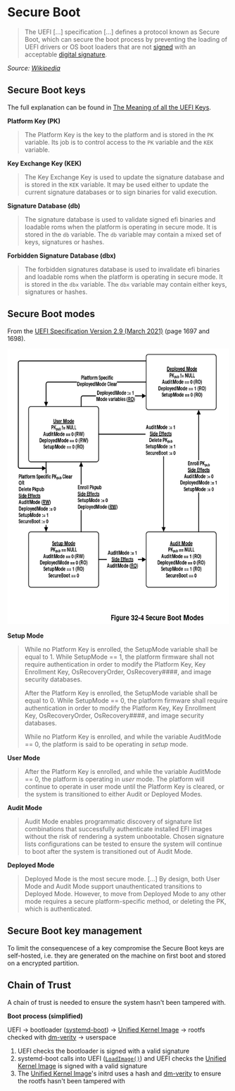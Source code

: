 # Secure Boot

> The UEFI [...] specification [...] defines a protocol known as Secure Boot, which can secure the boot process by preventing the loading of UEFI drivers or OS boot loaders that are not [signed](https://en.wikipedia.org/wiki/Public-key_cryptography) with an acceptable [digital signature](https://en.wikipedia.org/wiki/Digital_signature).

*Source: [Wikipedia](https://en.wikipedia.org/w/index.php?title=Unified_Extensible_Firmware_Interface&oldid=1040078282#Secure_Boot)*

## Secure Boot keys

The full explanation can be found in [The Meaning of all the UEFI Keys](https://blog.hansenpartnership.com/the-meaning-of-all-the-uefi-keys/).

**Platform Key (PK)**

> The Platform Key is the key to the platform and is stored in the `PK` variable.  Its job is to control access to the `PK` variable and the `KEK` variable.

**Key Exchange Key (KEK)**

> The Key Exchange Key is used to update the signature database and is stored in the `KEK` variable. It may be used either to update the current signature databases or to sign binaries for valid execution.

**Signature Database (db)**

> The signature database is used to validate signed efi binaries and loadable roms when the platform is operating in secure mode. It is stored in the `db` variable.  The `db` variable may contain a mixed set of keys, signatures or hashes.

**Forbidden Signature Database (dbx)**

> The forbidden signatures database is used to invalidate efi binaries and loadable roms when the platform is operating in secure mode.  It is stored in the `dbx` variable.  The `dbx` variable may contain either keys, signatures or hashes.

## Secure Boot modes

From the [UEFI Specification Version 2.9 (March 2021)](https://uefi.org/sites/default/files/resources/UEFI_Spec_2_9_2021_03_18.pdf) (page 1697 and 1698).

![](../images/secure-boot-modes.png)

**Setup Mode**

> While no Platform Key is enrolled, the SetupMode variable shall be equal to 1. While SetupMode == 1, the platform firmware shall not require authentication in order to modify the Platform Key, Key Enrollment Key, OsRecoveryOrder, OsRecovery####, and image security databases.
>
> After the Platform Key is enrolled, the SetupMode variable shall be equal to 0. While SetupMode == 0, the platform firmware shall require authentication in order to modify the Platform Key, Key Enrollment Key, OsRecoveryOrder, OsRecovery####, and image security databases.
>
> While no Platform Key is enrolled, and while the variable AuditMode == 0, the platform is said to be operating in *setup* mode.

**User Mode**

> After the Platform Key is enrolled, and while the variable AuditMode == 0, the platform is operating in *user* mode. The platform will continue to operate in user mode until the Platform Key is cleared, or the system is transitioned to either Audit or Deployed Modes.

**Audit Mode**

> Audit Mode enables programmatic discovery of signature list combinations that successfully authenticate installed EFI images without the risk of rendering a system unbootable. Chosen signature lists configurations can be tested to ensure the system will continue to boot after the system is transitioned out of Audit Mode.

**Deployed Mode**

> Deployed Mode is the most secure mode. [...] By design, both User Mode and Audit Mode support unauthenticated transitions to Deployed Mode. However, to move from Deployed Mode to any other mode requires a secure platform-specific method, or deleting the PK, which is authenticated.

## Secure Boot key management

To limit the consequencese of a key compromise the Secure Boot keys are self-hosted, i.e. they are generated on the machine on first boot and stored on a encrypted partition.

## Chain of Trust

A chain of trust is needed to ensure the system hasn't been tampered with.

**Boot process (simplified)**

UEFI -> bootloader ([systemd-boot](https://www.freedesktop.org/software/systemd/man/systemd-boot.html)) -> [Unified Kernel Image](https://systemd.io/BOOT_LOADER_SPECIFICATION/#type-2-efi-unified-kernel-images) -> rootfs checked with [dm-verity](https://www.kernel.org/doc/html/latest/admin-guide/device-mapper/verity.html) -> userspace

1. UEFI checks the bootloader is signed with a valid signature
1. systemd-boot calls into UEFI ([`LoadImage()`](https://edk2-docs.gitbook.io/edk-ii-uefi-driver-writer-s-guide/5_uefi_services/readme.2/524_loadimage_and_startimage)) and UEFI checks the [Unified Kernel Image](https://systemd.io/BOOT_LOADER_SPECIFICATION/#type-2-efi-unified-kernel-images) is signed with a valid signature
1. The [Unified Kernel Image](https://systemd.io/BOOT_LOADER_SPECIFICATION/#type-2-efi-unified-kernel-images)'s initrd uses a hash and [dm-verity](https://www.kernel.org/doc/html/latest/admin-guide/device-mapper/verity.html) to ensure the rootfs hasn't been tampered with
